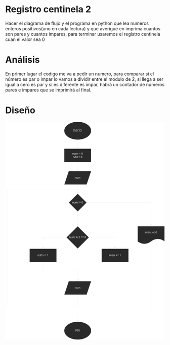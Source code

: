 # Registro centinela 2
Hacer el diagrama de flujo y el programa en python que lea numeros enteros positivos(uno en cada lectura) y que averigue en imprima 
cuantos son pares y cuantos impares, para terminar usaremos el registro centinela cuan el valor sea 0

# Análisis
En primer lugar el codigo me va a pedir un numero, para comparar si el número es par o impar lo vamos a dividir entre el modulo de 2, si llega a ser igual a cero es par y si es diferente
es impar, habrá un contador de números pares e impares que se imprimirá al final.

# Diseño
![diagrama](diagrama_registro_centinela_2.drawio.png)
